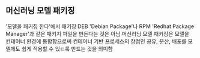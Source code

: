 ## 머신러닝 모델 패키징
'모델을 패키징 한다'에서
패키징
DEB 'Debian Package'나 RPM 'Redhat Package Manager'과 같은 패키지 파일을 만든다는 것은 아님
머신러닝 모델 패키징은 모델을 컨테이너 환경에 통합함으로써 컨테이너 기반 프로세스의 장점인 공유, 분산, 배포를 모델에도 쉽게 적용할 수 있ㄷ록 만드는 것을 의미함
